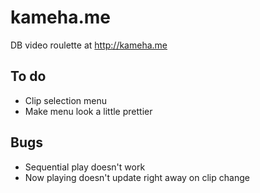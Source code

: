 # kameha.me
DB video roulette at http://kameha.me

## To do
- Clip selection menu
- Make menu look a little prettier

## Bugs
- Sequential play doesn't work
- Now playing doesn't update right away on clip change
